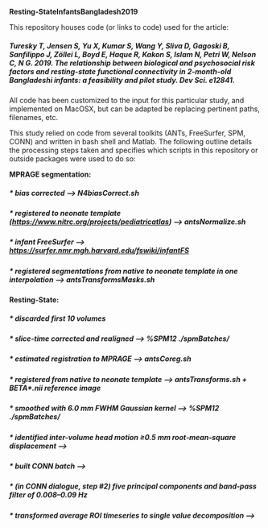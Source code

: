 **Resting-StateInfantsBangladesh2019**

This repository houses code (or links to code) used for the article:

##### *Turesky T, Jensen S, Yu X, Kumar S, Wang Y, Sliva D, Gagoski B, Sanfilippo J, Zöllei L, Boyd E, Haque R, Kakon S, Islam N, Petri W, Nelson C, N G. 2019. The relationship between biological and psychosocial risk factors and resting-state functional connectivity in 2-month-old Bangladeshi infants: a feasibility and pilot study. Dev Sci. e12841.*

All code has been customized to the input for this particular study, and implemented on MacOSX, but can be adapted be replacing pertinent paths, filenames, etc. 

This study relied on code from several toolkits (ANTs, FreeSurfer, SPM, CONN) and written in bash shell and Matlab. The following outline details the processing steps taken and specifies which scripts in this repository or outside packages were used to do so:

**MPRAGE segmentation:** 
##### * bias corrected --> N4biasCorrect.sh 
##### * registered to neonate template (https://www.nitrc.org/projects/pediatricatlas) --> antsNormalize.sh 
##### * infant FreeSurfer --> https://surfer.nmr.mgh.harvard.edu/fswiki/infantFS 
##### * registered segmentations from native to neonate template in one interpolation --> antsTransformsMasks.sh


**Resting-State:** 
##### * discarded first 10 volumes 
##### * slice-time corrected and realigned --> %SPM12 ./spmBatches/ 
##### * estimated registration to MPRAGE --> antsCoreg.sh 
##### * registered from native to neonate template --> antsTransforms.sh + BETA*.nii reference image 
##### * smoothed with 6.0 mm FWHM Gaussian kernel --> %SPM12 ./spmBatches/ 
##### * identified inter-volume head motion ≥0.5 mm root‐mean‐square displacement --> 
##### * built CONN batch --> 
##### * (in CONN dialogue, step #2) five principal components and band‐pass filter of 0.008–0.09 Hz 
##### * transformed average ROI timeseries to single value decomposition -->
